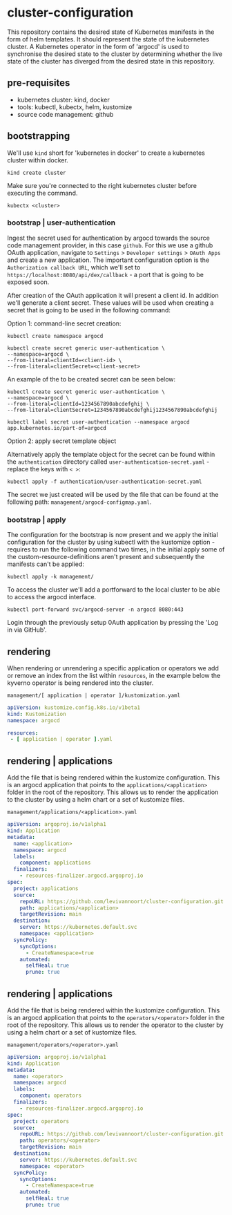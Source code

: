 # cluster-configuration

This repository contains the desired state of Kubernetes manifests in the form of helm templates. It should represent the state of the kubernetes cluster. A Kubernetes operator in the form of 'argocd' is used to synchronise the desired state to the cluster by determining whether the live state of the cluster has diverged from the desired state in this repository.

## pre-requisites

- kubernetes cluster: kind, docker
- tools: kubectl, kubectx, helm, kustomize
- source code management: github

## bootstrapping

We'll use `kind` short for 'kubernetes in docker' to create a kubernetes cluster within docker. 

```shell
kind create cluster
```

Make sure you're connected to the right kubernetes cluster before executing the command.

```shell
kubectx <cluster>
```

### bootstrap | user-authentication

Ingest the secret used for authentication by argocd towards the source code management provider, in this case `github`. For this we use a github OAuth application, navigate to `Settings` > `Developer settings` > `OAuth Apps` and create a new application. The important configuration option is the `Authorization callback URL`, which we'll set to `https://localhost:8080/api/dex/callback` - a port that is going to be exposed soon.

After creation of the OAuth application it will present a client id. In addition we'll generate a client secret. These values will be used when creating a secret that is going to be used in the following command:

Option 1: command-line secret creation:

```shell
kubectl create namespace argocd
```

```shell
kubectl create secret generic user-authentication \
--namespace=argocd \
--from-literal=clientId=<client-id> \
--from-literal=clientSecret=<client-secret>
```

An example of the to be created secret can be seen below:

```shell
kubectl create secret generic user-authentication \
--namespace=argocd \
--from-literal=clientId=1234567890abcdefghij \
--from-literal=clientSecret=1234567890abcdefghij1234567890abcdefghij
```

```shell
kubectl label secret user-authentication --namespace argocd app.kubernetes.io/part-of=argocd
```

Option 2: apply secret template object

Alternatively apply the template object for the secret can be found within the `authentication` directory called `user-authentication-secret.yaml` - replace the keys with `< >`:

```shell
kubectl apply -f authentication/user-authentication-secret.yaml
```

The secret we just created will be used by the file that can be found at the following path: `management/argocd-configmap.yaml`. 

[1]: https://argo-cd.readthedocs.io/en/stable/operator-manual/user-management/#2-configure-argo-cd-for-sso

### bootstrap | apply

The configuration for the bootstrap is now present and we apply the initial configuration for the cluster by using kubectl with the kustomize option - requires to run the following command two times, in the initial apply some of the custom-resource-definitions aren't present and subsequently the manifests can't be applied:

```shell
kubectl apply -k management/
```

To access the cluster we'll add a portforward to the local cluster to be able to access the argocd interface.

```shell
kubectl port-forward svc/argocd-server -n argocd 8080:443
```

Login through the previously setup 0Auth application by pressing the 'Log in via GitHub'.

## rendering

When rendering or unrendering a specific application or operators we add or remove an index from the list within `resources`, in the example below the kyverno operator is being rendered into the cluster.

`management/[ application | operator ]/kustomization.yaml`
```yaml
apiVersion: kustomize.config.k8s.io/v1beta1
kind: Kustomization
namespace: argocd

resources:
 - [ application | operator ].yaml
```

## rendering | applications

Add the file that is being rendered within the kustomize configuration. This is an argocd application that points to the `applications/<application>` folder in the root of the repository. This allows us to render the application to the cluster by using a helm chart or a set of kustomize files.

`management/applications/<application>.yaml`
```yaml
apiVersion: argoproj.io/v1alpha1
kind: Application
metadata:
  name: <application>
  namespace: argocd 
  labels:
    component: applications
  finalizers:
    - resources-finalizer.argocd.argoproj.io
spec:
  project: applications
  source:
    repoURL: https://github.com/levivannoort/cluster-configuration.git
    path: applications/<application>
    targetRevision: main
  destination:
    server: https://kubernetes.default.svc
    namespace: <application>
  syncPolicy:
    syncOptions:
      - CreateNamespace=true
    automated:
      selfHeal: true
      prune: true
```

## rendering | applications

Add the file that is being rendered within the kustomize configuration. This is an argocd application that points to the `operators/<operator>` folder in the root of the repository. This allows us to render the operator to the cluster by using a helm chart or a set of kustomize files.

`management/operators/<operator>.yaml`
```yaml
apiVersion: argoproj.io/v1alpha1
kind: Application
metadata:
  name: <operator>
  namespace: argocd 
  labels:
    component: operators
  finalizers:
    - resources-finalizer.argocd.argoproj.io
spec:
  project: operators
  source:
    repoURL: https://github.com/levivannoort/cluster-configuration.git
    path: operators/<operator>
    targetRevision: main
  destination:
    server: https://kubernetes.default.svc
    namespace: <operator>
  syncPolicy:
    syncOptions:
      - CreateNamespace=true
    automated:
      selfHeal: true
      prune: true
```
